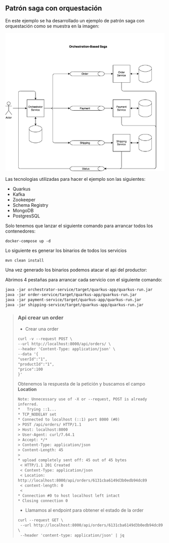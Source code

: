 ## Patrón saga con orquestación

En este ejemplo se ha desarrollado un ejemplo de patrón saga con orquestación como se muestra en la imagen:

![Diagrama](./images/diagrama.png)

Las tecnologias utilizadas para hacer el ejemplo son las siguientes:

- Quarkus
- Kafka
- Zookeeper
- Schema Registry
- MongoDB
- PostgresSQL

Solo tenemos que lanzar el siguiente comando para arrancar todos los contenedores:

```shell script
docker-compose up -d
```

Lo siguiente es generar los binarios de todos los servicios

```shell script
mvn clean install
```

Una vez generado los binarios podemos atacar el api del productor:

Abrimos 4 pestañas para arrancar cada servicio con el siguiente comando:

```
java -jar orchestrator-service/target/quarkus-app/quarkus-run.jar
java -jar order-service/target/quarkus-app/quarkus-run.jar
java -jar payment-service/target/quarkus-app/quarkus-run.jar
java -jar shipping-service/target/quarkus-app/quarkus-run.jar
```

> ### Api crear un order
>
> - Crear una order
>
>```shell script
>curl -v --request POST \
>--url http://localhost:8000/api/orders/ \
>--header 'Content-Type: application/json' \
>--data '{
>"userId":"1",
>"productId":"1",
>"price":100
>}'
>```
>Obtenemos la respuesta de la petición y buscamos el campo **Location**
>```
>Note: Unnecessary use of -X or --request, POST is already inferred.
>*   Trying ::1...
>* TCP_NODELAY set
>* Connected to localhost (::1) port 8000 (#0)
>> POST /api/orders/ HTTP/1.1
>> Host: localhost:8000
>> User-Agent: curl/7.64.1
>> Accept: */*
>> Content-Type: application/json
>> Content-Length: 45
>>
>* upload completely sent off: 45 out of 45 bytes
>  < HTTP/1.1 201 Created
>  < Content-Type: application/json
>  < Location: http://localhost:8000/api/orders/6131cba6149d3b0edb94dc89
>  < content-length: 0
>  <
>* Connection #0 to host localhost left intact
>* Closing connection 0
>```
>
> - Llamamos al endpoint para obtener el estado de la order
>
>```shell script
>curl --request GET \
>  --url http://localhost:8000/api/orders/6131cba6149d3b0edb94dc89 \
>  --header 'content-type: application/json' | jq
>```